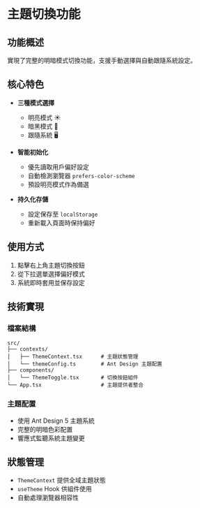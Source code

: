 # 主題切換功能

## 功能概述

實現了完整的明暗模式切換功能，支援手動選擇與自動跟隨系統設定。

## 核心特色

- **三種模式選擇**
  - 明亮模式 ☀️
  - 暗黑模式 🌙
  - 跟隨系統 🖥️

- **智能初始化**
  - 優先讀取用戶偏好設定
  - 自動檢測瀏覽器 `prefers-color-scheme`
  - 預設明亮模式作為備選

- **持久化存儲**
  - 設定保存至 `localStorage`
  - 重新載入頁面時保持偏好

## 使用方式

1. 點擊右上角主題切換按鈕
2. 從下拉選單選擇偏好模式
3. 系統即時套用並保存設定

## 技術實現

### 檔案結構
```
src/
├── contexts/
│   ├── ThemeContext.tsx      # 主題狀態管理
│   └── themeConfig.ts        # Ant Design 主題配置
├── components/
│   └── ThemeToggle.tsx       # 切換按鈕組件
└── App.tsx                   # 主題提供者整合
```

### 主題配置
- 使用 Ant Design 5 主題系統
- 完整的明暗色彩配置
- 響應式監聽系統主題變更

## 狀態管理

- `ThemeContext` 提供全域主題狀態
- `useTheme` Hook 供組件使用
- 自動處理瀏覽器相容性